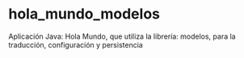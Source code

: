 # hola_mundo_modelos
Aplicación Java: Hola Mundo, que utiliza la librería: modelos, para la traducción, configuración y persistencia
